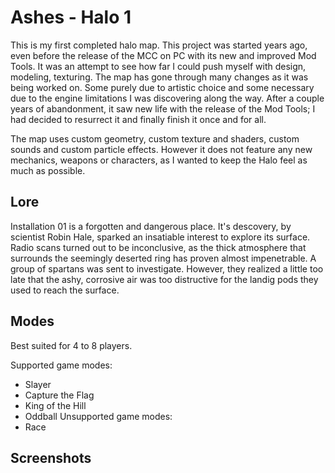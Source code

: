 
# Ashes - Halo 1

This is my first completed halo map. This project was started years ago, even before the release
of the MCC on PC with its new and improved Mod Tools. It was an attempt to see how far I 
could push myself with design, modeling, texturing. The map has gone through many changes as it was being worked on.
Some purely due to artistic choice and some necessary due to the engine limitations I was discovering along the way.
After a couple years of abandonment, it saw new life with the release of the Mod Tools; I had decided to resurrect it and finally finish it once and for all.

The map uses custom geometry, custom texture and shaders, custom sounds and custom particle effects.
However it does not feature any new mechanics, weapons or characters, as I wanted to keep the Halo feel as much as possible.
## Lore

Installation 01 is a forgotten and dangerous place. It's descovery, by scientist Robin Hale, sparked an insatiable interest to explore its surface. 
Radio scans turned out to be inconclusive, as the thick atmosphere that surrounds the seemingly deserted ring has proven almost impenetrable. A group
of spartans was sent to investigate. However, they realized a little too late that the ashy, corrosive air was too distructive for the landig pods they used to reach the surface.
## Modes

Best suited for 4 to 8 players.

Supported game modes:
- Slayer
- Capture the Flag
- King of the Hill
- Oddball
Unsupported game modes:
- Race
## Screenshots

